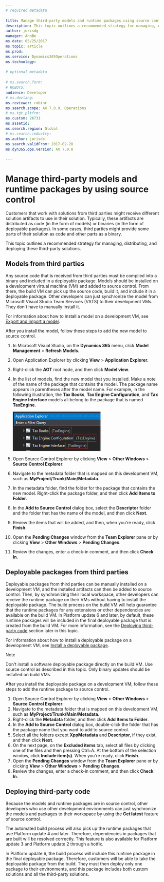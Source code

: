 ```yaml
---
# required metadata

title: Manage third-party models and runtime packages using source control
description: This topic outlines a recommended strategy for managing, distributing, and deploying third-party solutions.
author: jorisdg
manager: AnnBe
ms.date: 05/25/2017
ms.topic: article
ms.prod: 
ms.service: Dynamics365Operations
ms.technology: 

# optional metadata

# ms.search.form: 
# ROBOTS: 
audience: Developer
# ms.devlang: 
ms.reviewer: robinr
ms.search.scope: AX 7.0.0, Operations
# ms.tgt_pltfrm: 
ms.custom: 26731
ms.assetid:
ms.search.region: Global
# ms.search.industry: 
ms.author: jorisde
ms.search.validFrom: 2017-02-28
ms.dyn365.ops.version: AX 7.0.0

---
```


# Manage third-party models and runtime packages by using source control
Customers that work with solutions from third parties might receive different solution artifacts to use in their solution. Typically, these artifacts are distributed as code (in the form of models) or binaries (in the form of deployable packages). In some cases, third parties might provide some parts of their solution as code and other parts as a binary.

This topic outlines a recommended strategy for managing, distributing, and deploying these third-party solutions.

## Models from third parties
Any source code that is received from third parties must be compiled into a binary and included in a deployable package. Models should be installed on a development virtual machine (VM) and added to source control. From there, the build VM can pick up the source code, build it, and include it in a deployable package. Other developers can just synchronize the model from Microsoft Visual Studio Team Services (VSTS) to their development VMs. They don't have to manually install it.

For information about how to install a model on a development VM, see [Export and import a model](models-export-import.md).

After you install the model, follow these steps to add the new model to source control.

1. In Microsoft Visual Studio, on the **Dynamics 365** menu, click **Model Management** > **Refresh Models**.
2. Open Application Explorer by clicking **View** > **Application Explorer**.
3. Right-click the **AOT** root node, and then click **Model view**.
4. In the list of models, find the new model that you installed. Make a note of the name of the package that contains the model. The package name appears in parentheses after the model name. For example, in the following illustration, the **Tax Books**, **Tax Engine Configuration**, and **Tax Engine Interface** models all belong to the package that is named **TaxEngine**.

    ![Package name for each model](media/appexplorer_modelpackagename.png)

5. Open Source Control Explorer by clicking **View** > **Other Windows** > **Source Control Explorer**.
6. Navigate to the metadata folder that is mapped on this development VM, such as **MyProject/Trunk/Main/Metadata**.
7. In the metadata folder, find the folder for the package that contains the new model. Right-click the package folder, and then click **Add Items to Folder**.
9. In the **Add to Source Control** dialog box, select the **Descriptor** folder and the folder that has the name of the model, and then click **Next**.
10. Review the items that will be added, and then, when you're ready, click **Finish**.
11. Open the **Pending Changes** window from the **Team Explorer** pane or by clicking **View** > **Other Windows** > **Pending Changes**.
12. Review the changes, enter a check-in comment, and then click **Check In**.

## Deployable packages from third parties
Deployable packages from third parties can be manually installed on a development VM, and the installed artifacts can then be added to source control. Then, by synchronizing their local workspace, other developers can receive the runtime package on their VMs without having to install the deployable package. The build process on the build VM will help guarantee that the runtime packages for any extensions or other dependencies are available on the build VM. In Platform update 6 and later, by default, these runtime packages will be included in the final deployable package that is created from the build VM. For more information, see the  [Deploying third-party code](#deploying-third-party-code) section later in this topic.

For information about how to install a deployable package on a development VM, see [Install a deployable package](install-deployable-package.md).

> [!NOTE]
> Don't install a software deployable package directly on the build VM. Use source control as described in this topic. Only binary updates should be installed on build VMs.

After you install the deployable package on a development VM, follow these steps to add the runtime package to source control.

1. Open Source Control Explorer by clicking **View** > **Other Windows** > **Source Control Explorer**.
2. Navigate to the metadata folder that is mapped on this development VM, such as **MyProject/Trunk/Main/Metadata**.
3. Right-click the **Metadata** folder, and then click **Add Items to Folder**.
4. In the **Add to Source Control** dialog box, double-click the folder that has the package name that you want to add to source control.
5. Select all the folders except **XppMetadata** and **Descriptor**, if they exist, and then click **Next**.
6. On the next page, on the **Excluded items** tab, select all files by clicking one of the files and then pressing Ctrl+A. At the bottom of the selection window, click **Include item(s)**. When you're ready, click **Finish**.
7. Open the **Pending Changes** window from the **Team Explorer** pane or by clicking **View** > **Other Windows** > **Pending Changes**.
8. Review the changes, enter a check-in comment, and then click **Check In**.

## Deploying third-party code
Because the models and runtime packages are in source control, other developers who use other development environments can just synchronize the models and packages to their workspace by using the **Get latest** feature of source control.

The automated build process will also pick up the runtime packages that use Platform update 4 and later. Therefore, dependencies in packages that are built will be resolved correctly. This feature is also available for Platform update 3 and Platform update 2 through a hotfix.

In Platform update 6, the build process will include this runtime package in the final deployable package. Therefore, customers will be able to take the deployable package from the build. They must then deploy only one package to their environments, and this package includes both custom solutions and all the third-party solutions.
